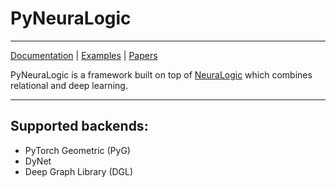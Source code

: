 # PyNeuraLogic

---

[Documentation]() | [Examples]() | [Papers]()

PyNeuraLogic is a framework built on top of [NeuraLogic](https://github.com/GustikS/NeuraLogic) which combines relational and deep learning.

---

## Supported backends:
- PyTorch Geometric (PyG)
- DyNet
- Deep Graph Library (DGL)
